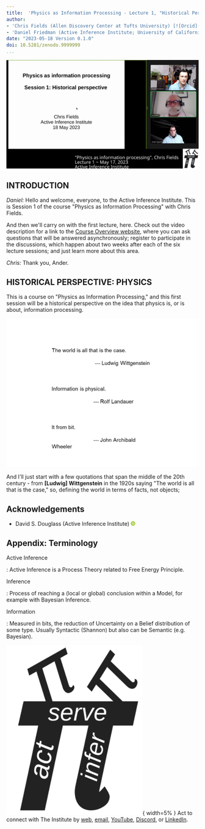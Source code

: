 ```yaml
---
title:  'Physics as Information Processing - Lecture 1, "Historical Perspective"'
author:
- 'Chris Fields (Allen Discovery Center at Tufts University) [![Orcid](images/orcid.png)](https://orcid.org/0000-0002-4812-0744)'
- 'Daniel Friedman (Active Inference Institute; University of California, Davis) [![Orcid](images/orcid.png)](https://orcid.org/0000-0001-6232-9096)'
date: "2023-05-18 Version 0.1.0"
doi: 10.5281/zenodo.9999999
...
```

![Chris Fields presents "Physics as Information Processing" at Active Inference Institute, 2023](images/cFPIP-01L_00001.png)

## INTRODUCTION
_Daniel:_
 Hello and welcome, everyone, to the Active Inference Institute.
 This is Session 1 of the course "Physics as Information Processing" with Chris Fields.

 And then we'll carry on with the first lecture,
 here.
 Check out the video description for a link to the [Course Overview website](https://coda.io/@active-inference-institute/fields-physics-2023), where you can ask questions that will be answered asynchronously; register to participate in the discussions, which happen about two weeks after each of the six lecture sessions; and just learn more about this area.

_Chris:_
 Thank you, Ander.

## HISTORICAL PERSPECTIVE: PHYSICS
 This is a course on "Physics as Information Processing," and this first session will be a historical perspective on the idea that physics is, or is about, information processing.

![Wittgenstein, Landaur, Wheeler](images/Slide2.PNG)

 And I'll just start with a few quotations that span the middle of the 20th century - from **[Ludwig] Wittgenstein** in the 1920s saying "The world is all that is the case,"
 so, defining the world in terms of facts, not objects;

## Acknowledgements

- David S. Douglass (Active Inference Institute) [![Orcid](images/orcid.png)](https://orcid.org/0000-0001-7894-8019)

## Appendix: Terminology

Active Inference

:   Active Inference is a Process Theory related to Free Energy Principle.

Inference

:   Process of reaching a (local or global) conclusion within a Model, for example with Bayesian Inference.

Information

:   Measured in bits, the reduction of Uncertainty on a Belief distribution of some type. Usually Syntactic (Shannon) but also can be Semantic (e.g. Bayesian).


![Act. Infer. Serve](images/logo.png){ width=5% } Act to connect with The Institute by [web](https://activeinference.org), [email](mailto:Blanket@ActiveInference.Institute), [YouTube](https://www.youtube.com/c/ActiveInference/videos), [Discord](https://discord.gg/8VNKNp4jtx), or [LinkedIn](https://www.linkedin.com/company/active-inference/).
